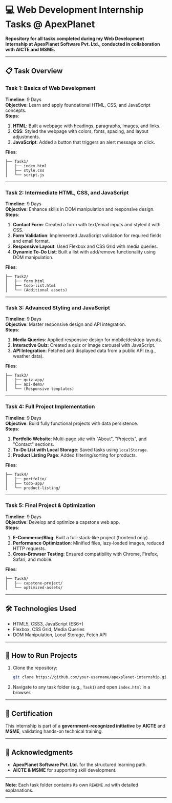 # 💻 Web Development Internship Tasks @ ApexPlanet  

**Repository for all tasks completed during my Web Development Internship at ApexPlanet Software Pvt. Ltd., conducted in collaboration with AICTE and MSME.**  

---

## 📋 Task Overview  

### **Task 1: Basics of Web Development**  
**Timeline**: 9 Days  
**Objective**: Learn and apply foundational HTML, CSS, and JavaScript concepts.  
**Steps**:  
1. **HTML**: Built a webpage with headings, paragraphs, images, and links.  
2. **CSS**: Styled the webpage with colors, fonts, spacing, and layout adjustments.  
3. **JavaScript**: Added a button that triggers an alert message on click.  

**Files**:  
```
├── Task1/
│   ├── index.html  
│   ├── style.css  
│   └── script.js  
```

---

### **Task 2: Intermediate HTML, CSS, and JavaScript**  
**Timeline**: 9 Days  
**Objective**: Enhance skills in DOM manipulation and responsive design.  
**Steps**:  
1. **Contact Form**: Created a form with text/email inputs and styled it with CSS.  
2. **Form Validation**: Implemented JavaScript validation for required fields and email format.  
3. **Responsive Layout**: Used Flexbox and CSS Grid with media queries.  
4. **Dynamic To-Do List**: Built a list with add/remove functionality using DOM manipulation.  

**Files**:  
```
├── Task2/
│   ├── form.html  
│   ├── todo-list.html  
│   └── (Additional assets)  
```

---

### **Task 3: Advanced Styling and JavaScript**  
**Timeline**: 9 Days  
**Objective**: Master responsive design and API integration.  
**Steps**:  
1. **Media Queries**: Applied responsive design for mobile/desktop layouts.  
2. **Interactive Quiz**: Created a quiz or image carousel with JavaScript.  
3. **API Integration**: Fetched and displayed data from a public API (e.g., weather data).  

**Files**:  
```
├── Task3/
│   ├── quiz-app/  
│   ├── api-demo/  
│   └── (Responsive templates)  
```

---

### **Task 4: Full Project Implementation**  
**Timeline**: 9 Days  
**Objective**: Build fully functional projects with data persistence.  
**Steps**:  
1. **Portfolio Website**: Multi-page site with "About", "Projects", and "Contact" sections.  
2. **To-Do List with Local Storage**: Saved tasks using `localStorage`.  
3. **Product Listing Page**: Added filtering/sorting for products.  

**Files**:  
```
├── Task4/
│   ├── portfolio/  
│   ├── todo-app/  
│   └── product-listing/  
```

---

### **Task 5: Final Project & Optimization**  
**Timeline**: 9 Days  
**Objective**: Develop and optimize a capstone web app.  
**Steps**:  
1. **E-Commerce/Blog**: Built a full-stack-like project (frontend only).  
2. **Performance Optimization**: Minified files, lazy-loaded images, reduced HTTP requests.  
3. **Cross-Browser Testing**: Ensured compatibility with Chrome, Firefox, Safari, and mobile.  

**Files**:  
```
├── Task5/
│   ├── capstone-project/  
│   └── optimized-assets/  
```

---

## 🛠️ Technologies Used  
- HTML5, CSS3, JavaScript (ES6+)  
- Flexbox, CSS Grid, Media Queries  
- DOM Manipulation, Local Storage, Fetch API  

---

## 🚀 How to Run Projects  
1. Clone the repository:  
   ```bash
   git clone https://github.com/your-username/apexplanet-internship.git
   ```  
2. Navigate to any task folder (e.g., `Task1`) and open `index.html` in a browser.  

---

## 📜 Certification  
This internship is part of a **government-recognized initiative** by **AICTE** and **MSME**, validating hands-on technical training.  

---

## 🙏 Acknowledgments  
- **ApexPlanet Software Pvt. Ltd.** for the structured learning path.  
- **AICTE & MSME** for supporting skill development.  

--- 

**Note**: Each task folder contains its own `README.md` with detailed explanations.  

--- 
